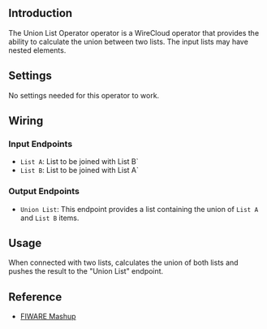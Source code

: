## Introduction

The Union List Operator operator is a WireCloud operator that provides the ability to calculate the union between two lists.
The input lists may have nested elements.

## Settings

No settings needed for this operator to work.

## Wiring

### Input Endpoints

- `List A`: List to be joined with List B`
- `List B`: List to be joined with List A`

### Output Endpoints

- `Union List`: This endpoint provides a list containing the union of `List A` and `List B` items.

## Usage

When connected with two lists, calculates the union of both lists and pushes the result to the "Union List" endpoint.

## Reference

- [FIWARE Mashup](https://mashup.lab.fiware.org/)
